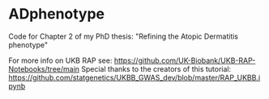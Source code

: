 # ADphenotype
Code for Chapter 2 of my PhD thesis: "Refining the Atopic Dermatitis phenotype"

For more info on UKB RAP see: https://github.com/UK-Biobank/UKB-RAP-Notebooks/tree/main
Special thanks to the creators of this tutorial: https://github.com/statgenetics/UKBB_GWAS_dev/blob/master/RAP_UKBB.ipynb

